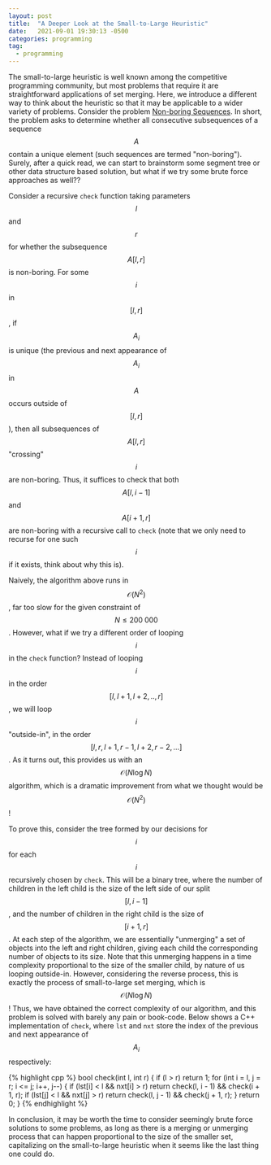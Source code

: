 ```yaml
---
layout: post
title:  "A Deeper Look at the Small-to-Large Heuristic"
date:   2021-09-01 19:30:13 -0500
categories: programming
tag:
  - programming
---
```

The small-to-large heuristic is well known among the competitive programming community, but most problems that require it are straightforward applications of set merging. Here, we introduce a different way to think about the heuristic so that it may be applicable to a wider variety of problems. Consider the problem [Non-boring Sequences](https://open.kattis.com/problems/nonboringsequences). In short, the problem asks to determine whether all consecutive subsequences of a sequence $$A$$ contain a unique element (such sequences are termed "non-boring"). Surely, after a quick read, we can start to brainstorm some segment tree or other data structure based solution, but what if we try some brute force approaches as well??

Consider a recursive `check` function taking parameters $$l$$ and $$r$$ for whether the subsequence $$A[l, r]$$ is non-boring. For some $$i$$ in $$[l, r]$$, if $$A_i$$ is unique (the previous and next appearance of $$A_i$$ in $$A$$ occurs outside of $$[l, r]$$), then all subsequences of $$A[l, r]$$ "crossing" $$i$$ are non-boring. Thus, it suffices to check that both $$A[l, i-1]$$ and $$A[i+1, r]$$ are non-boring with a recursive call to `check` (note that we only need to recurse for one such $$i$$ if it exists, think about why this is). 

Naively, the algorithm above runs in $$\mathcal{O}(N^2)$$, far too slow for the given constraint of $$N \leq 200\;000$$. However, what if we try a different order of looping $$i$$ in the `check` function? Instead of looping $$i$$ in the order $$[l, l+1, l+2, .., r]$$, we will loop $$i$$ "outside-in", in the order $$[l, r, l+1, r-1, l+2, r-2, ...]$$. As it turns out, this provides us with an $$\mathcal{O}(N \log N)$$ algorithm, which is a dramatic improvement from what we thought would be $$\mathcal{O}(N^2)$$!

To prove this, consider the tree formed by our decisions for $$i$$ for each $$i$$ recursively chosen by `check`. This will be a binary tree, where the number of children in the left child is the size of the left side of our split $$[l, i-1]$$, and the number of children in the right child is the size of $$[i+1, r]$$. At each step of the algorithm, we are essentially "unmerging" a set of objects into the left and right children, giving each child the corresponding number of objects to its size. Note that this unmerging happens in a time complexity proportional to the size of the smaller child, by nature of us looping outside-in. However, considering the reverse process, this is exactly the process of small-to-large set merging, which is $$\mathcal{O}(N \log N)$$! Thus, we have obtained the correct complexity of our algorithm, and this problem is solved with barely any pain or book-code. Below shows a C++ implementation of `check`, where `lst` and `nxt` store the index of the previous and next appearance of $$A_i$$ respectively:

{% highlight cpp %}
bool check(int l, int r) {
    if (l > r) return 1;
    for (int i = l, j = r; i <= j; i++, j--) {
        if (lst[i] < l && nxt[i] > r) return check(l, i - 1) && check(i + 1, r);
        if (lst[j] < l && nxt[j] > r) return check(l, j - 1) && check(j + 1, r);
    }
    return 0;
}
{% endhighlight %}

In conclusion, it may be worth the time to consider seemingly brute force solutions to some problems, as long as there is a merging or unmerging process that can happen proportional to the size of the smaller set, capitalizing on the small-to-large heuristic when it seems like the last thing one could do.
